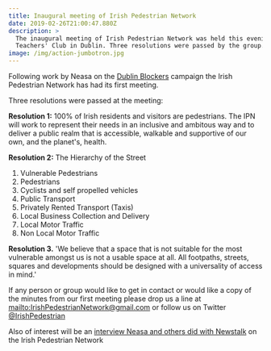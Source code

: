 ```yaml
---
title: Inaugural meeting of Irish Pedestrian Network
date: 2019-02-26T21:00:47.880Z
description: >
  The inaugural meeting of Irish Pedestrian Network was held this evening in 
  Teachers' Club in Dublin. Three resolutions were passed by the group.
image: /img/action-jumbotron.jpg
---
```

Following work by Neasa on the [Dublin Blockers](https://twitter.com/dublinblockers) campaign the Irish Pedestrian Network has had its first meeting.

Three resolutions were passed at the meeting:

**Resolution 1:** 100% of Irish residents and visitors are pedestrians. The IPN will work to represent their needs in an inclusive and ambitous way and to deliver a public realm that is accessible, walkable and supportive of our own, and the planet's, health.

**Resolution 2:** The Hierarchy of the Street 

1. Vulnerable Pedestrians
2. Pedestrians
3. Cyclists and self propelled vehicles
4. Public Transport
5. Privately Rented Transport (Taxis)
6. Local Business Collection and Delivery
7. Local Motor Traffic
8. Non Local Motor Traffic

**Resolution 3.** 'We believe that a space that is not suitable for the most vulnerable amongst us is not a usable space at all. All footpaths, streets, squares and developments should be designed with a universality of access in mind.'

If any person or group would like to get in contact or would like a copy of the minutes from our first meeting please drop us a line at <mailto:IrishPedestrianNetwork@gmail.com> or follow us on Twitter [@IrishPedestrian](https://twitter.com/IrishPedestrian/) 

Also of interest will be an [interview Neasa and others did with Newstalk](https://www.newstalk.com/podcasts/henry-mckean-on-the-hard-shoulder/parking-cars-pavement-blocks-path-new-pedestrian-group) on the Irish Pedestrian Network
